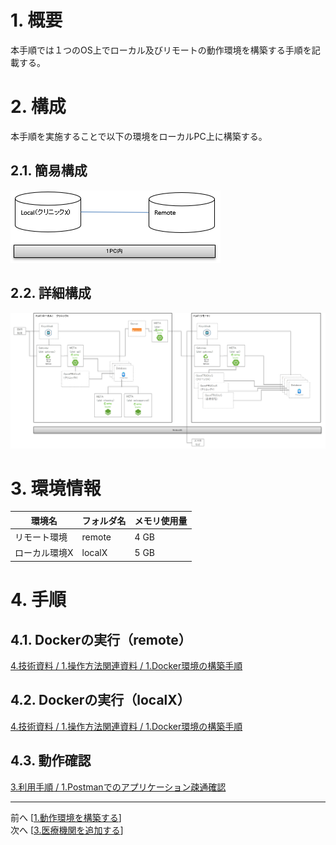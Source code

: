 # 1. 概要
本手順では１つのOS上でローカル及びリモートの動作環境を構築する手順を記載する。

# 2. 構成
本手順を実施することで以下の環境をローカルPC上に構築する。

## 2.1. 簡易構成
![image.png](../.attachments/image-c9dffbbe-12a7-4552-8e63-4963392936fc.png)

## 2.2. 詳細構成
![image.png](../.attachments/image-9cccddd2-45b1-4469-822b-1da946e5888c.png)

# 3. 環境情報
  | 環境名 | フォルダ名 | メモリ使用量 |
  | --- | --- | --- |
  | リモート環境 | remote | 4 GB |
  | ローカル環境X | localX | 5 GB |

# 4. 手順
## 4.1. Dockerの実行（remote）
[4.技術資料 / 1.操作方法関連資料 / 1.Docker環境の構築手順](../4.技術資料/1.操作方法関連資料/1.Docker環境の構築手順.md)

## 4.2. Dockerの実行（localX）
[4.技術資料 / 1.操作方法関連資料 / 1.Docker環境の構築手順](../4.技術資料/1.操作方法関連資料/1.Docker環境の構築手順.md)

## 4.3. 動作確認
[3.利用手順 / 1.Postmanでのアプリケーション疎通確認](../3.利用手順/1.Postmanでのアプリケーション疎通確認.md)

----
前へ [[1.動作環境を構築する](1.動作環境を構築する.md)]  
次へ [[3.医療機関を追加する](3.医療機関を追加する.md)]
